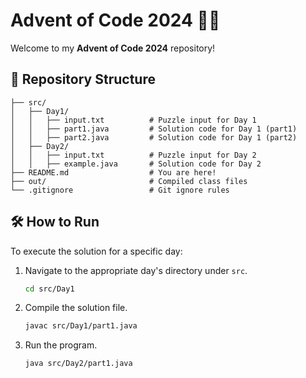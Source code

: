 # Advent of Code 2024 🎄🌟

Welcome to my **Advent of Code 2024** repository! 

## 📂 Repository Structure  
```plaintext  
├── src/  
│   ├── Day1/  
│   │   ├── input.txt          # Puzzle input for Day 1  
│   │   ├── part1.java         # Solution code for Day 1 (part1)
│   │   ├── part2.java         # Solution code for Day 1 (part2)
│   ├── Day2/  
│   │   ├── input.txt          # Puzzle input for Day 2  
│   │   ├── example.java       # Solution code for Day 2  
├── README.md                  # You are here!
├── out/                       # Compiled class files  
└── .gitignore                 # Git ignore rules  
```  

## 🛠️ How to Run  
To execute the solution for a specific day:  
1. Navigate to the appropriate day's directory under `src`.  
   ```bash  
   cd src/Day1  
   ```  
2. Compile the solution file.  
   ```bash  
   javac src/Day1/part1.java  
   ```  
3. Run the program.  
   ```bash  
   java src/Day2/part1.java  
   ```  
